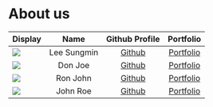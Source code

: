 # About us

| Display                                                                                 |    Name     |              Github Profile              |              Portfolio               |
|-----------------------------------------------------------------------------------------|:-----------:|:----------------------------------------:|:------------------------------------:|
| ![](https://github.com/AY2324S1-CS2113T-W11-2/tp/assets/69474977/252865bb-811e-48b1-9777-6c01b98500b1) | Lee Sungmin | [Github](https://github.com/woodenclock) | [Portfolio](https://github.com/AY2324S1-CS2113T-W11-2/tp/blob/master/docs/team/leesungmin.md#lee-sungmin) |
| ![](https://via.placeholder.com/100.png?text=Photo)                                     |   Don Joe   |      [Github](https://github.com/)       |  [Portfolio](docs/team/johndoe.md)   |
| ![](https://via.placeholder.com/100.png?text=Photo)                                     |  Ron John   |      [Github](https://github.com/)       |  [Portfolio](docs/team/johndoe.md)   |
| ![](https://via.placeholder.com/100.png?text=Photo)                                     |  John Roe   |      [Github](https://github.com/)       |  [Portfolio](docs/team/johndoe.md)   |
